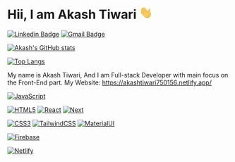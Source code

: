 # Hii, I am Akash Tiwari <img src="https://github.com/ABSphreak/ABSphreak/blob/master/gifs/Hi.gif" width="30px"></h2>

[![Linkedin Badge](https://img.shields.io/badge/-LinkedIn-blue?style=square&logo=Linkedin&logoColor=white&link=https://www.linkedin.com/in/akash-tiwari-03b3621b7/)](https://www.linkedin.com/in/akash-tiwari-03b3621b7/)
[![Gmail Badge](https://img.shields.io/badge/-Gmail-c14438?style=square&logo=Gmail&logoColor=white&link=mailto:akashtiwari750156@gmail.com)](mailto:akashtiwari750156@gmail.com)

[![Akash's GitHub stats](https://github-readme-stats.vercel.app/api?username=akku750156&show_icons=true&count_private=true)](https://github.com/akku750156/github-readme-stats)

[![Top Langs](https://github-readme-stats.vercel.app/api/top-langs/?username=akku750156)](https://github.com/akku750156/github-readme-stats)

My name is Akash Tiwari, And I am Full-stack Developer with main focus on the Front-End part.
My Website: https://akashtiwari750156.netlify.app/

[![JavaScript](https://img.shields.io/badge/-JavaScript-blue?style=square&logo=javascript&link=https://github.com/LuizCarlosAbbott/)](https://github.com/LuizCarlosAbbott/)

[![HTML5](https://img.shields.io/badge/-HTML5-E34F26?style=square&logo=html5&logoColor=white&link=https://github.com/LuizCarlosAbbott/)](https://github.com/LuizCarlosAbbott/)
[![React](https://img.shields.io/badge/-React-yellow?style=square&logo=react&link=https://github.com/LuizCarlosAbbott/)](https://github.com/LuizCarlosAbbott/)
[![Next](https://img.shields.io/badge/-Next-white?style=square&logo=nextjs&link=https://github.com/LuizCarlosAbbott/)](https://github.com/LuizCarlosAbbott/)

[![CSS3](https://img.shields.io/badge/-CSS3-1572B6?style=square&logo=css3&link=https://github.com/LuizCarlosAbbott/)](https://github.com/LuizCarlosAbbott/)
[![TailwindCSS](https://img.shields.io/badge/-TailwindCSS-black?style=square&logo=tailwindcss&link=https://github.com/LuizCarlosAbbott/)](https://github.com/LuizCarlosAbbott/)
[![MaterialUI](https://img.shields.io/badge/-materialUI-red?style=square&logo=materialui&link=https://github.com/LuizCarlosAbbott/)](https://github.com/LuizCarlosAbbott/)

[![Firebase](https://img.shields.io/badge/-Firebase-black?style=square&logo=firebase&link=https://github.com/LuizCarlosAbbott/)](https://github.com/LuizCarlosAbbott/)

[![Netlify](https://img.shields.io/badge/-Netlify-orange?style=square&logo=netlify&link=https://github.com/LuizCarlosAbbott/)](https://github.com/LuizCarlosAbbott/)
